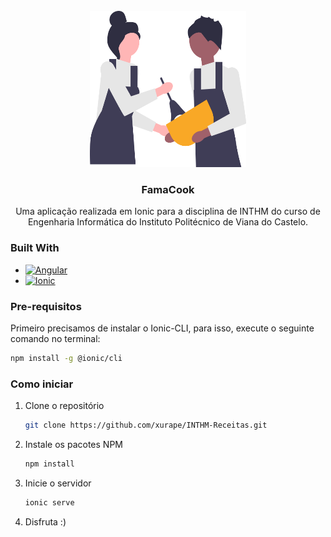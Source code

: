 <br />
<div align="center">
  <a href="https://github.com/xurape/INTHM-Receitas">
    <img src="src/assets/img/cook_1.svg" alt="Logo" width="250" height="250">
  </a>

<h3 align="center">FamaCook</h3>
  <p align="center">
    Uma aplicação realizada em Ionic para a disciplina de INTHM do curso de Engenharia Informática do Instituto Politécnico de Viana do Castelo.
  </p>
</div>

### Built With

* [![Angular][Angular.io]][Angular-url]
* [![Ionic][Ionic.io]][Ionic-url]

### Pre-requisitos

Primeiro precisamos de instalar o Ionic-CLI, para isso, execute o seguinte comando no terminal:
  ```sh
  npm install -g @ionic/cli
  ```

### Como iniciar

1. Clone o repositório
   ```sh
   git clone https://github.com/xurape/INTHM-Receitas.git
   ```

2. Instale os pacotes NPM
   ```sh
   npm install
   ```

3. Inicie o servidor
   ```sh
   ionic serve
   ```

4. Disfruta :)
   
[contributors-shield]: https://img.shields.io/github/contributors/github_username/repo_name.svg?style=for-the-badge
[contributors-url]: https://github.com/xurape/INTHM-Receitas/graphs/contributors
[forks-shield]: https://img.shields.io/github/forks/github_username/repo_name.svg?style=for-the-badge
[forks-url]: https://github.com/xurape/INTHM-Receitas/network/members
[stars-shield]: https://img.shields.io/github/stars/github_username/repo_name.svg?style=for-the-badge
[stars-url]: https://github.com/xurape/INTHM-Receitas/stargazers
[issues-shield]: https://img.shields.io/github/issues/github_username/repo_name.svg?style=for-the-badge
[issues-url]: https://github.com/xurape/INTHM-Receitas/issues
[license-shield]: https://img.shields.io/github/license/github_username/repo_name.svg?style=for-the-badge
[license-url]: https://github.com/xurape/INTHM-Receitas/blob/master/LICENSE.txt
[linkedin-shield]: https://img.shields.io/badge/-LinkedIn-black.svg?style=for-the-badge&logo=linkedin&colorB=555
[linkedin-url]: https://linkedin.com/in/linkedin_username
[product-screenshot]: images/screenshot.png
[Next.js]: https://img.shields.io/badge/next.js-000000?style=for-the-badge&logo=nextdotjs&logoColor=white
[Next-url]: https://nextjs.org/
[React.js]: https://img.shields.io/badge/React-20232A?style=for-the-badge&logo=react&logoColor=61DAFB
[React-url]: https://reactjs.org/
[Vue.js]: https://img.shields.io/badge/Vue.js-35495E?style=for-the-badge&logo=vuedotjs&logoColor=4FC08D
[Vue-url]: https://vuejs.org/
[Angular.io]: https://img.shields.io/badge/Angular-DD0031?style=for-the-badge&logo=angular&logoColor=white
[Angular-url]: https://angular.io/
[Svelte.dev]: https://img.shields.io/badge/Svelte-4A4A55?style=for-the-badge&logo=svelte&logoColor=FF3E00
[Svelte-url]: https://svelte.dev/
[Laravel.com]: https://img.shields.io/badge/Laravel-FF2D20?style=for-the-badge&logo=laravel&logoColor=white
[Laravel-url]: https://laravel.com
[Bootstrap.com]: https://img.shields.io/badge/Bootstrap-563D7C?style=for-the-badge&logo=bootstrap&logoColor=white
[Bootstrap-url]: https://getbootstrap.com
[JQuery.com]: https://img.shields.io/badge/jQuery-0769AD?style=for-the-badge&logo=jquery&logoColor=white
[JQuery-url]: https://jquery.com 
[Ionic-url]: https://ionic.io 
[Ionic.io]: https://img.shields.io/badge/Ionic-0769AD?style=for-the-badge&logo=ionic&logoColor=white
